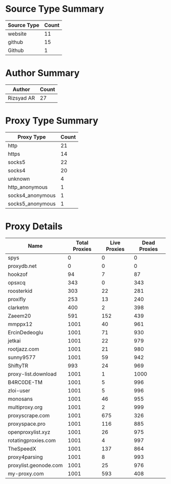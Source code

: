 # Source Type Summary

| Source Type | Count |
|-------------|-------|
| website | 11 |
| github | 15 |
| Github | 1 |


# Author Summary

| Author | Count |
|--------|-------|
| Rizsyad AR | 27 |


# Proxy Type Summary

| Proxy Type | Count |
|------------|-------|
| http | 21 |
| https | 14 |
| socks5 | 22 |
| socks4 | 20 |
| unknown | 4 |
| http_anonymous | 1 |
| socks4_anonymous | 1 |
| socks5_anonymous | 1 |


# Proxy Details

| Name | Total Proxies | Live Proxies | Dead Proxies |
|------|---------------|--------------|---------------|
| spys | 0 | 0 | 0 |
| proxydb.net | 0 | 0 | 0 |
| hookzof | 94 | 7 | 87 |
| opsxcq | 343 | 0 | 343 |
| roosterkid | 303 | 22 | 281 |
| proxifly | 253 | 13 | 240 |
| clarketm | 400 | 2 | 398 |
| Zaeem20 | 591 | 152 | 439 |
| mmppx12 | 1001 | 40 | 961 |
| ErcinDedeoglu | 1001 | 71 | 930 |
| jetkai | 1001 | 22 | 979 |
| rootjazz.com | 1001 | 21 | 980 |
| sunny9577 | 1001 | 59 | 942 |
| ShiftyTR | 993 | 24 | 969 |
| proxy-list.download | 1001 | 1 | 1000 |
| B4RC0DE-TM | 1001 | 5 | 996 |
| zloi-user | 1001 | 5 | 996 |
| monosans | 1001 | 46 | 955 |
| multiproxy.org | 1001 | 2 | 999 |
| proxyscrape.com | 1001 | 675 | 326 |
| proxyspace.pro | 1001 | 116 | 885 |
| openproxylist.xyz | 1001 | 26 | 975 |
| rotatingproxies.com | 1001 | 4 | 997 |
| TheSpeedX | 1001 | 137 | 864 |
| proxy4parsing | 1001 | 8 | 993 |
| proxylist.geonode.com | 1001 | 25 | 976 |
| my-proxy.com | 1001 | 593 | 408 |
